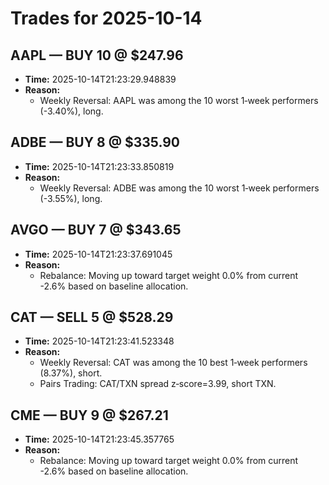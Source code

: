 # Trades for 2025-10-14

## AAPL — BUY 10 @ $247.96
- **Time:** 2025-10-14T21:23:29.948839
- **Reason:**
  - Weekly Reversal: AAPL was among the 10 worst 1‑week performers (-3.40%), long.

## ADBE — BUY 8 @ $335.90
- **Time:** 2025-10-14T21:23:33.850819
- **Reason:**
  - Weekly Reversal: ADBE was among the 10 worst 1‑week performers (-3.55%), long.

## AVGO — BUY 7 @ $343.65
- **Time:** 2025-10-14T21:23:37.691045
- **Reason:**
  - Rebalance: Moving up toward target weight 0.0% from current -2.6% based on baseline allocation.

## CAT — SELL 5 @ $528.29
- **Time:** 2025-10-14T21:23:41.523348
- **Reason:**
  - Weekly Reversal: CAT was among the 10 best 1‑week performers (8.37%), short.
  - Pairs Trading: CAT/TXN spread z‑score=3.99, short TXN.

## CME — BUY 9 @ $267.21
- **Time:** 2025-10-14T21:23:45.357765
- **Reason:**
  - Rebalance: Moving up toward target weight 0.0% from current -2.6% based on baseline allocation.

